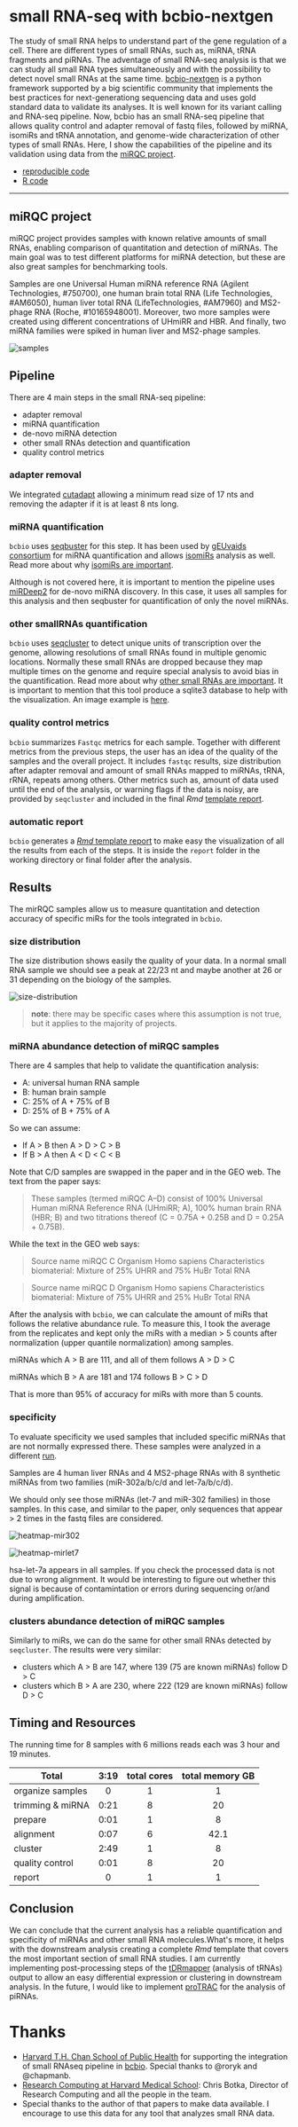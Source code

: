 
small RNA-seq with bcbio-nextgen
=============================

The study of small RNA helps to understand part of the gene regulation of a cell. There are different types of small RNAs, such as, miRNA, tRNA fragments and piRNAs. The adventage of small RNA-seq analysis is that we can study all small RNA types simultaneously and with the possibility to detect novel small RNAs at the same time. [bcbio-nextgen](http://github.com/chapmanb/bcbio-nextgen) is a python framework supported by a big scientific community that implements the best practices for next-generationg sequencing data and uses gold standard data to validate its analyses. It is well known for its variant calling and RNA-seq pipeline. Now, bcbio has an small RNA-seq pipeline that allows quality control and adapter removal of fastq files, followed by miRNA, isomiRs and tRNA annotation, and genome-wide characterization of other types of small RNAs. Here, I show the capabilities of the pipeline and its validation using data from the [miRQC project](http://www.nature.com/nmeth/journal/v11/n8/full/nmeth.3014.html).

- [reproducible code](http://seqcluster.readthedocs.org/example_pipeline.html)
- [R code](https://github.com/lpantano/mypubs/blob/master/srnaseq/mirqc/ready_report.rmd)

----------

miRQC project
--------------------

miRQC project provides samples with known relative amounts of small RNAs, enabling
comparison of quantitation and detection of miRNAs. The main goal was to test
different platforms for miRNA detection, but these are also great samples for
benchmarking tools. 

Samples are one Universal Human miRNA reference RNA (Agilent Technologies, #750700), one human brain total RNA (Life Technologies, #AM6050), human liver total RNA (LifeTechnologies, #AM7960) and MS2-phage RNA (Roche, #10165948001). Moreover, two more samples were created using
different concentrations of UHmiRR and HBR. And finally, two miRNA families were spiked in human liver and MS2-phage samples.


![samples](https://github.com/lpantano/mypubs/raw/master/srnaseq/mirqc/figure/nmeth.3014-F1.jpg)

## Pipeline
There are 4 main steps in the small RNA-seq pipeline:

* adapter removal
* miRNA quantification
* de-novo miRNA detection
* other small RNAs detection and quantification
* quality control metrics

### adapter removal
We integrated [cutadapt](http://cutadapt.readthedocs.org/en/latest/guide.html)
allowing a minimum read size of 17 nts and removing the adapter if it is at
least 8 nts long.


### miRNA quantification
`bcbio` uses
[seqbuster](http://seqcluster.readthedocs.org/mirna_annotation.html) for this
step. It has been used by
[gEUvaids consortium](http://www.nature.com/nature/journal/v501/n7468/full/nature12531.html)
for miRNA quantification and allows
[isomiRs](https://en.wikipedia.org/wiki/IsomiR) analysis as well. Read more
about why [isomiRs are important](http://link_to_bibliography_seqcluster).

Although is not covered here, it is important to mention the pipeline uses [miRDeep2](https://www.mdc-berlin.de/8551903/en/) for de-novo miRNA discovery. In this case, it uses all samples for this analysis and then seqbuster for quantification of only the novel miRNAs.

### other smallRNAs quantification
`bcbio` uses [seqcluster](http://github.com/lpantano/seqcluster) to detect
unique units of transcription over the genome, allowing resolutions of small
RNAs found in multiple genomic locations. Normally
these small RNAs are dropped because they map multiple times on the genome and
require special analysis to avoid bias in the quantification. Read more about
why
[other small RNAs are important](http://seqcluster.readthedocs.org/literature.html).
It is important to mention that this tool produce a sqlite3 database to help with
the visualization. An image example is [here](http://seqcluster.readthedocs.org/more_outputs.html#report).

### quality control metrics
`bcbio` summarizes `Fastqc` metrics for each sample. Together with different
metrics from the previous steps, the user has an idea of the quality of the
samples and the overall project. It includes `fastqc` results, size
distribution after adapter removal and amount of small RNAs mapped to miRNAs,
tRNA, rRNA, repeats among others. Other metrics such as, amount of data used until
the end of the analysis, or warning flags if the data is noisy, are provided by
`seqcluster` and included in the final _Rmd_ [template report](https://github.com/lpantano/mypubs/blob/master/srnaseq/mirqc/ready_report.md). 

### automatic report
`bcbio` generates a
[_Rmd_ template report](https://github.com/lpantano/mypubs/blob/master/srnaseq/mirqc/ready_report.md)
to make easy the visualization of all the results from each of the steps. It
is inside the `report` folder in the working directory or final folder after the analysis.

## Results
The mirRQC samples allow us to measure quantitation and detection
accuracy of specific miRs for the tools integrated in `bcbio`.

### size distribution
The size distribution shows easily the quality of your data. In a normal small
RNA sample we should see a peak at 22/23 nt and maybe another at 26 or 31
depending on the biology of the samples.


![size-distribution](https://github.com/lpantano/mypubs/raw/master/srnaseq/mirqc/figure/adapter-2.png) 

> **note**: there may be specific cases where this assumption is not true, but
> it applies to the majority of projects.

### miRNA abundance detection of miRQC samples
There are 4 samples that help to validate the quantification analysis:

* A: universal human RNA sample
* B: human brain sample
* C: 25% of  A + 75% of B
* D: 25% of B + 75% of A

So we can assume: 

* If A > B then A > D > C > B
* If B > A then A < D < C < B

Note that C/D samples are swapped in the paper and in the GEO web. The text from the paper says:

> These samples (termed miRQC A–D) consist of 100% Universal Human miRNA
> Reference RNA (UHmiRR; A), 100% human brain RNA (HBR; B) and two titrations
> thereof (C = 0.75A + 0.25B and D = 0.25A + 0.75B).

While the text in the GEO web says:

> Source name 	miRQC C
> Organism 	Homo sapiens
> Characteristics 	biomaterial: Mixture of 25% UHRR and 75% HuBr Total RNA

> Source name 	miRQC D
> Organism 	Homo sapiens
> Characteristics 	biomaterial: Mixture of 75% UHRR and 25% HuBr Total RNA

After the analysis with `bcbio`, we can calculate the amount of miRs that
follows the relative abundance rule. To measure this, I took the average from
the replicates and kept only the miRs with a median > 5 counts after
normalization (upper quantile normalization) among samples.

miRNAs which A > B are 111, and all of them follows A > D > C

miRNAs which B > A are 181 and 174 follows B > C > D

That is more than 95% of accuracy for miRs with more than 5 counts.

### specificity
To evaluate specificity we used samples that included specific miRNAs that are not
normally expressed there. These samples were analyzed in a different
[run](https://github.com/lpantano/seqcluster/blob/master/data/pipeline_example/mirqc/non_mirqc_bcbio.csv).

Samples are 4 human liver RNAs and 4 MS2-phage RNAs with 8 synthetic miRNAs from two families (miR-302a/b/c/d and let-7a/b/c/d).

We should only see those miRNAs (let-7 and miR-302 families) in those samples. In this case, and similar to the paper, only sequences that appear > 2 times in the fastq files are considered.

![heatmap-mir302](https://raw.githubusercontent.com/lpantano/mypubs/master/srnaseq/mirqc/figure/detection-serum-liver-1.png)

![heatmap-mirlet7](https://raw.githubusercontent.com/lpantano/mypubs/master/srnaseq/mirqc/figure/detection-serum-ms2-1.png)

hsa-let-7a appears in all samples. If you check the processed data is not due to
wrong alignment. It would be interesting to figure out whether this signal is
because of contamintation or errors during sequencing or/and during amplification.

### clusters abundance detection of miRQC samples
Similarly to miRs, we can do the same for other small RNAs detected by
`seqcluster`. The results were very similar:

* clusters which A > B are 147, where 139 (75 are known miRNAs) follow D > C  
* clusters which B > A are 230, where 222 (129 are known miRNAs) follow D > C

## Timing and Resources
The running time for 8 samples with 6 millions reads each was 3 hour and 19 minutes.

Total | 3:19| total cores| total memory GB
------|:-----:|:------------:|:----------:
organize samples|0|1|1
trimming & miRNA|0:21|8|20
prepare|0:01|1|8
alignment|0:07|6|42.1
cluster|2:49|1|8
quality control|0:01|8|20
report | 0| 1| 1

## Conclusion
We can conclude that the current analysis has a reliable quantification and specificity of miRNAs and other small RNA molecules.What's more, it helps with the downstream analysis creating a complete _Rmd_ template that covers the most important section of small RNA studies.
I am currently implementing post-processing steps of the [tDRmapper](https://github.com/sararselitsky/tDRmapper) (analysis of tRNAs) output to allow an easy differential expression or clustering in downstream analysis. In the future, I would like to implement [proTRAC](http://sourceforge.net/p/protrac/home/Home/) for the analysis of piRNAs.

# Thanks
* [Harvard T.H. Chan School of Public Health](http://bioinformatics.sph.harvard.edu)
  for supporting the integration of small RNAseq pipeline in
  [bcbio](http://github.com/chapman/bcbio-nextgen). Special thanks to @roryk and
  @chapmanb.
* [Research Computing at Harvard Medical School](https://rc.hms.harvard.edu/#people):
  Chris Botka, Director of Research Computing and all the people in the team.
* Special thanks to the author of that papers to make data available. I
  encourage to use this data for any tool that analyzes small RNA data.
